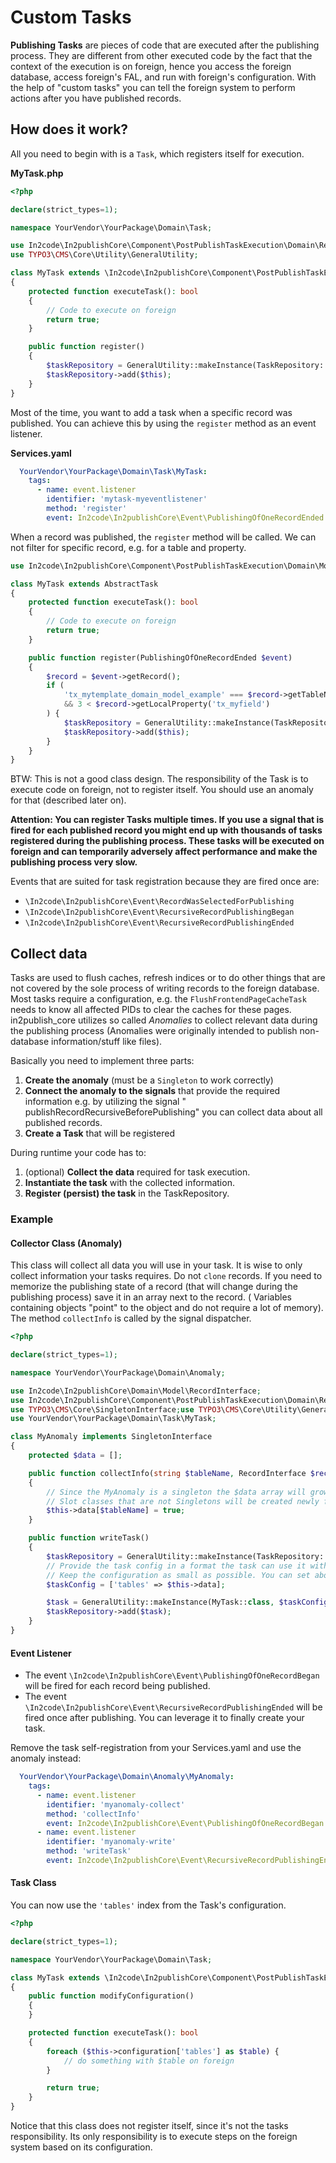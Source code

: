 # Custom Tasks

**Publishing Tasks** are pieces of code that are executed after the publishing process.
They are different from other executed code by the fact that the context of the execution is on foreign, hence you
access the foreign database, access foreign's FAL, and run with foreign's configuration.
With the help of "custom tasks" you can tell the foreign system to perform actions after you have published records.

## How does it work?

All you need to begin with is a `Task`, which registers itself for execution.

**MyTask.php**

```PHP
<?php

declare(strict_types=1);

namespace YourVendor\YourPackage\Domain\Task;

use In2code\In2publishCore\Component\PostPublishTaskExecution\Domain\Repository\TaskRepository;
use TYPO3\CMS\Core\Utility\GeneralUtility;

class MyTask extends \In2code\In2publishCore\Component\PostPublishTaskExecution\Domain\Model\Task\AbstractTask
{
    protected function executeTask(): bool
    {
        // Code to execute on foreign
        return true;
    }

    public function register()
    {
        $taskRepository = GeneralUtility::makeInstance(TaskRepository::class);
        $taskRepository->add($this);
    }
}
```

Most of the time, you want to add a task when a specific record was published. You can achieve this by using
the `register` method as an event listener.

**Services.yaml**

```yaml
  YourVendor\YourPackage\Domain\Task\MyTask:
    tags:
      - name: event.listener
        identifier: 'mytask-myeventlistener'
        method: 'register'
        event: In2code\In2publishCore\Event\PublishingOfOneRecordEnded
```

When a record was published, the `register` method will be called. We can not filter for specific record, e.g. for a
table and property.

```PHP
use In2code\In2publishCore\Component\PostPublishTaskExecution\Domain\Model\Task\AbstractTask;use In2code\In2publishCore\Event\PublishingOfOneRecordEnded;

class MyTask extends AbstractTask
{
    protected function executeTask(): bool
    {
        // Code to execute on foreign
        return true;
    }

    public function register(PublishingOfOneRecordEnded $event)
    {
        $record = $event->getRecord();
        if (
            'tx_mytemplate_domain_model_example' === $record->getTableName()
            && 3 < $record->getLocalProperty('tx_myfield')
        ) {
            $taskRepository = GeneralUtility::makeInstance(TaskRepository::class);
            $taskRepository->add($this);
        }
    }
}
```

BTW: This is not a good class design. The responsibility of the Task is to execute code on foreign, not to register
itself. You should use an anomaly for that (described later on).

**Attention: You can register Tasks multiple times.
If you use a signal that is fired for each published record you might end up with thousands of tasks registered during
the publishing process.
These tasks will be executed on foreign and can temporarily adversely affect performance and make the publishing process
very slow.**

Events that are suited for task registration because they are fired once are:

* `\In2code\In2publishCore\Event\RecordWasSelectedForPublishing`
* `\In2code\In2publishCore\Event\RecursiveRecordPublishingBegan`
* `\In2code\In2publishCore\Event\RecursiveRecordPublishingEnded`

## Collect data

Tasks are used to flush caches, refresh indices or to do other things that are not covered by the sole process of
writing records to the foreign database.
Most tasks require a configuration, e.g. the `FlushFrontendPageCacheTask` needs to know all affected PIDs to clear the
caches for these pages.
in2publish_core utilizes so called _Anomalies_ to collect relevant data during the publishing process (Anomalies were
originally intended to publish non-database information/stuff like files).

Basically you need to implement three parts:

1. **Create the anomaly** (must be a `Singleton` to work correctly)
1. **Connect the anomaly to the signals** that provide the required information e.g. by utilizing the signal "
   publishRecordRecursiveBeforePublishing" you can collect data about all published records.
1. **Create a Task** that will be registered

During runtime your code has to:

1. (optional) **Collect the data** required for task execution.
1. **Instantiate the task** with the collected information.
1. **Register (persist) the task** in the TaskRepository.

### Example

#### Collector Class (Anomaly)

This class will collect all data you will use in your task.
It is wise to only collect information your tasks requires. Do not `clone` records. If you need to memorize the
publishing state of a record (that will change during the publishing process) save it in an array next to the record. (
Variables containing objects "point" to the object and do not require a lot of memory).
The method `collectInfo` is called by the signal dispatcher.

```PHP
<?php

declare(strict_types=1);

namespace YourVendor\YourPackage\Domain\Anomaly;

use In2code\In2publishCore\Domain\Model\RecordInterface;
use In2code\In2publishCore\Component\PostPublishTaskExecution\Domain\Repository\TaskRepository;
use TYPO3\CMS\Core\SingletonInterface;use TYPO3\CMS\Core\Utility\GeneralUtility;
use YourVendor\YourPackage\Domain\Task\MyTask;

class MyAnomaly implements SingletonInterface
{
    protected $data = [];

    public function collectInfo(string $tableName, RecordInterface $record)
    {
        // Since the MyAnomaly is a singleton the $data array will grow with each new table.
        // Slot classes that are not Singletons will be created newly for each signal dispatch and therefore can't collect data.
        $this->data[$tableName] = true;
    }

    public function writeTask()
    {
        $taskRepository = GeneralUtility::makeInstance(TaskRepository::class);
        // Provide the task config in a format the task can use it without transformation.
        // Keep the configuration as small as possible. You can set about 4 GB but you REALLY shouldn't!
        $taskConfig = ['tables' => $this->data];

        $task = GeneralUtility::makeInstance(MyTask::class, $taskConfig);
        $taskRepository->add($task);
    }
}
```

#### Event Listener

* The event `\In2code\In2publishCore\Event\PublishingOfOneRecordBegan` will be fired for each record being published.
* The event `\In2code\In2publishCore\Event\RecursiveRecordPublishingEnded` will be fired once after publishing. You can
  leverage it to finally create your task.

Remove the task self-registration from your Services.yaml and use the anomaly instead:

```yaml
  YourVendor\YourPackage\Domain\Anomaly\MyAnomaly:
    tags:
      - name: event.listener
        identifier: 'myanomaly-collect'
        method: 'collectInfo'
        event: In2code\In2publishCore\Event\PublishingOfOneRecordBegan
      - name: event.listener
        identifier: 'myanomaly-write'
        method: 'writeTask'
        event: In2code\In2publishCore\Event\RecursiveRecordPublishingEnded
```

#### Task Class

You can now use the `'tables'` index from the Task's configuration.

```PHP
<?php

declare(strict_types=1);

namespace YourVendor\YourPackage\Domain\Task;

class MyTask extends \In2code\In2publishCore\Component\PostPublishTaskExecution\Domain\Model\Task\AbstractTask
{
    public function modifyConfiguration()
    {
    }

    protected function executeTask(): bool
    {
        foreach ($this->configuration['tables'] as $table) {
            // do something with $table on foreign
        }

        return true;
    }
}
```

Notice that this class does not register itself, since it's not the tasks responsibility. Its only responsibility is to
execute steps on the foreign system based on its configuration.
